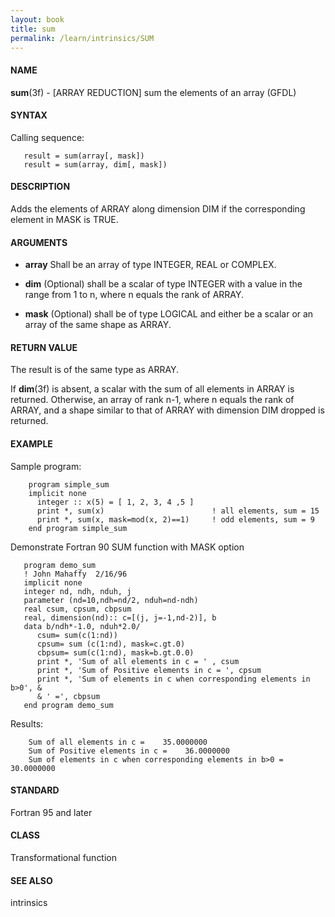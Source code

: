 ```yaml
---
layout: book
title: sum
permalink: /learn/intrinsics/SUM
---
```

#### NAME

__sum__(3f) - \[ARRAY REDUCTION\] sum the elements of an array
(GFDL)

#### SYNTAX

Calling sequence:

```
   result = sum(array[, mask])
   result = sum(array, dim[, mask])
```

#### DESCRIPTION

Adds the elements of ARRAY along dimension DIM if the corresponding
element in MASK is TRUE.

#### ARGUMENTS

  - __array__
    Shall be an array of type INTEGER, REAL or COMPLEX.

  - __dim__
    (Optional) shall be a scalar of type INTEGER with a value in the
    range from 1 to n, where n equals the rank of ARRAY.

  - __mask__
    (Optional) shall be of type LOGICAL and either be a scalar or an
    array of the same shape as ARRAY.

#### RETURN VALUE

The result is of the same type as ARRAY.

If __dim__(3f) is absent, a scalar with the sum of all elements in ARRAY
is returned. Otherwise, an array of rank n-1, where n equals the rank of
ARRAY, and a shape similar to that of ARRAY with dimension DIM dropped
is returned.

#### EXAMPLE

Sample program:

```
    program simple_sum
    implicit none
      integer :: x(5) = [ 1, 2, 3, 4 ,5 ]
      print *, sum(x)                        ! all elements, sum = 15
      print *, sum(x, mask=mod(x, 2)==1)     ! odd elements, sum = 9
    end program simple_sum
```

Demonstrate Fortran 90 SUM function with MASK option

```
   program demo_sum
   ! John Mahaffy  2/16/96
   implicit none
   integer nd, ndh, nduh, j
   parameter (nd=10,ndh=nd/2, nduh=nd-ndh)
   real csum, cpsum, cbpsum
   real, dimension(nd):: c=[(j, j=-1,nd-2)], b
   data b/ndh*-1.0, nduh*2.0/
      csum= sum(c(1:nd))
      cpsum= sum (c(1:nd), mask=c.gt.0)
      cbpsum= sum(c(1:nd), mask=b.gt.0.0)
      print *, 'Sum of all elements in c = ' , csum
      print *, 'Sum of Positive elements in c = ', cpsum
      print *, 'Sum of elements in c when corresponding elements in b>0', &
      & ' =', cbpsum
   end program demo_sum
```

Results:

```
    Sum of all elements in c =    35.0000000
    Sum of Positive elements in c =    36.0000000
    Sum of elements in c when corresponding elements in b>0 =   30.0000000
```

#### STANDARD

Fortran 95 and later

#### CLASS

Transformational function

#### SEE ALSO

intrinsics
